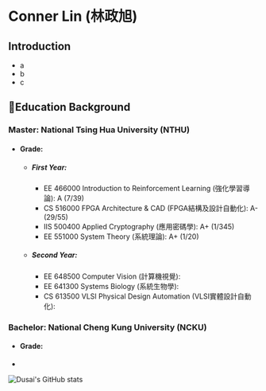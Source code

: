 # Conner Lin (林政旭)
## Introduction
- a
- b
- c
## :blue_book:Education Background
### Master: National Tsing Hua University (NTHU)
- #### Grade:
  - ##### First Year:
    - EE 466000 Introduction to Reinforcement Learning (強化學習導論): A (7/39)
    - CS 516000 FPGA Architecture & CAD (FPGA結構及設計自動化): A- (29/55)
    - IIS 500400 Applied Cryptography (應用密碼學): A+ (1/345)
    - EE 551000 System Theory (系統理論): A+ (1/20)
  - ##### Second Year:
    - EE 648500 Computer Vision (計算機視覺):
    - EE 641300 Systems Biology (系統生物學):
    - CS 613500 VLSI Physical Design Automation (VLSI實體設計自動化):
### Bachelor: National Cheng Kung University (NCKU)
- #### Grade:

- 
![Dusai's GitHub stats](https://github-readme-stats.vercel.app/api?username=conner1231230)
